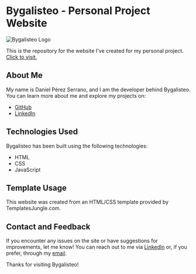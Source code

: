 # Bygalisteo - Personal Project Website

![Bygalisteo Logo](assets/logo/ico/favicon-og.ico)

This is the repository for the website I've created for my personal project.
[Click to visit.](https://bygalisteo.com/)

## About Me

My name is Daniel Pérez Serrano, and I am the developer behind Bygalisteo. You can learn more about me and explore my projects on:

- [GitHub](https://github.com/Dani-Ps)
- [LinkedIn](https://www.linkedin.com/in/daniel-p%C3%A9rez-serrano-130479216/)

## Technologies Used

Bygalisteo has been built using the following technologies:

- HTML
- CSS
- JavaScript

## Template Usage

This website was created from an HTML/CSS template provided by TemplatesJungle.com.

## Contact and Feedback

If you encounter any issues on the site or have suggestions for improvements, let me know! You can reach out to me via [LinkedIn](https://www.linkedin.com/in/daniel-p%C3%A9rez-serrano-130479216/) or, if you prefer, through my [email](mailto:daniperez439@gmail.com).

Thanks for visiting Bygalisteo!
